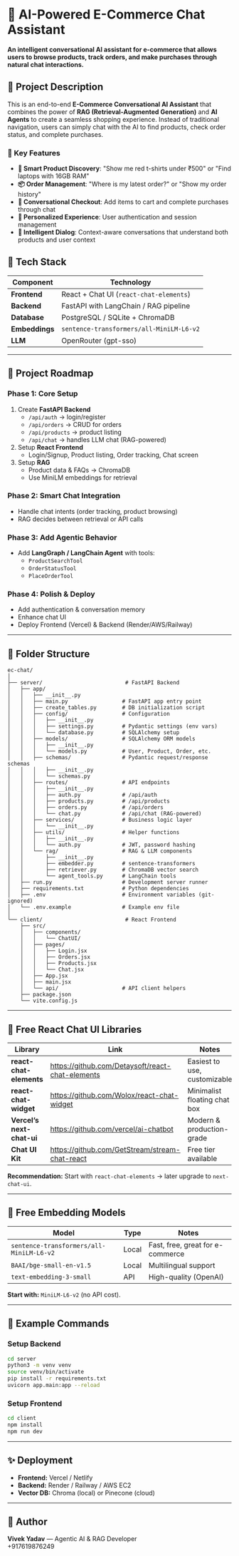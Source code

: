# 🧠 AI-Powered E-Commerce Chat Assistant

**An intelligent conversational AI assistant for e-commerce that allows users to browse products, track orders, and make purchases through natural chat interactions.**

## 📖 Project Description

This is an end-to-end **E-Commerce Conversational AI Assistant** that combines the power of **RAG (Retrieval-Augmented Generation)** and **AI Agents** to create a seamless shopping experience. Instead of traditional navigation, users can simply chat with the AI to find products, check order status, and complete purchases.

### 🎯 Key Features
- **🛒 Smart Product Discovery**: "Show me red t-shirts under ₹500" or "Find laptops with 16GB RAM"
- **📦 Order Management**: "Where is my latest order?" or "Show my order history"
- **🧾 Conversational Checkout**: Add items to cart and complete purchases through chat
- **👤 Personalized Experience**: User authentication and session management
- **💬 Intelligent Dialog**: Context-aware conversations that understand both products and user context



## 🧩 Tech Stack

| Component | Technology |
|------------|-------------|
| **Frontend** | React + Chat UI (`react-chat-elements`) |
| **Backend** | FastAPI with LangChain / RAG pipeline | Agentic behavior with LangGraph |
| **Database** | PostgreSQL / SQLite + ChromaDB |
| **Embeddings** | `sentence-transformers/all-MiniLM-L6-v2` |
| **LLM** | OpenRouter (gpt-sso) |

---

## 🧭 Project Roadmap

### **Phase 1: Core Setup**
1. Create **FastAPI Backend**
   - `/api/auth` → login/register
   - `/api/orders` → CRUD for orders
   - `/api/products` → product listing
   - `/api/chat` → handles LLM chat (RAG-powered)
2. Setup **React Frontend**
   - Login/Signup, Product listing, Order tracking, Chat screen
3. Setup **RAG**
   - Product data & FAQs → ChromaDB
   - Use MiniLM embeddings for retrieval

### **Phase 2: Smart Chat Integration**
- Handle chat intents (order tracking, product browsing)
- RAG decides between retrieval or API calls

### **Phase 3: Add Agentic Behavior**
- Add **LangGraph / LangChain Agent** with tools:
  - `ProductSearchTool`
  - `OrderStatusTool`
  - `PlaceOrderTool`

### **Phase 4: Polish & Deploy**
- Add authentication & conversation memory
- Enhance chat UI
- Deploy Frontend (Vercel) & Backend (Render/AWS/Railway)

---


## 📁 Folder Structure

```
ec-chat/
│
├── server/                          # FastAPI Backend
│   ├── app/
│   │   ├── __init__.py
│   │   ├── main.py                 # FastAPI app entry point
│   │   ├── create_tables.py        # DB initialization script
│   │   ├── config/                 # Configuration
│   │   │   ├── __init__.py
│   │   │   ├── settings.py         # Pydantic settings (env vars)
│   │   │   └── database.py         # SQLAlchemy setup
│   │   ├── models/                 # SQLAlchemy ORM models
│   │   │   ├── __init__.py
│   │   │   └── models.py           # User, Product, Order, etc.
│   │   ├── schemas/                # Pydantic request/response schemas
│   │   │   ├── __init__.py
│   │   │   └── schemas.py
│   │   ├── routes/                 # API endpoints
│   │   │   ├── __init__.py
│   │   │   ├── auth.py             # /api/auth
│   │   │   ├── products.py         # /api/products
│   │   │   ├── orders.py           # /api/orders
│   │   │   └── chat.py             # /api/chat (RAG-powered)
│   │   ├── services/               # Business logic layer
│   │   │   └── __init__.py
│   │   ├── utils/                  # Helper functions
│   │   │   ├── __init__.py
│   │   │   └── auth.py             # JWT, password hashing
│   │   └── rag/                    # RAG & LLM components
│   │       ├── __init__.py
│   │       ├── embedder.py         # sentence-transformers
│   │       ├── retriever.py        # ChromaDB vector search
│   │       └── agent_tools.py      # LangChain tools
│   ├── run.py                      # Development server runner
│   ├── requirements.txt            # Python dependencies
│   ├── .env                        # Environment variables (git-ignored)
│   └── .env.example                # Example env file
│
└── client/                          # React Frontend
    ├── src/
    │   ├── components/
    │   │   └── ChatUI/
    │   ├── pages/
    │   │   ├── Login.jsx
    │   │   ├── Orders.jsx
    │   │   ├── Products.jsx
    │   │   └── Chat.jsx
    │   ├── App.jsx
    │   ├── main.jsx
    │   └── api/                    # API client helpers
    ├── package.json
    └── vite.config.js
```

---


## 💬 Free React Chat UI Libraries

| Library | Link | Notes |
|----------|------|-------|
| **react-chat-elements** | https://github.com/Detaysoft/react-chat-elements | Easiest to use, customizable |
| **react-chat-widget** | https://github.com/Wolox/react-chat-widget | Minimalist floating chat box |
| **Vercel’s next-chat-ui** | https://github.com/vercel/ai-chatbot | Modern & production-grade |
| **Chat UI Kit** | https://github.com/GetStream/stream-chat-react | Free tier available |

**Recommendation:** Start with `react-chat-elements` → later upgrade to `next-chat-ui`.

---

## 🧠 Free Embedding Models

| Model | Type | Notes |
|--------|------|--------|
| `sentence-transformers/all-MiniLM-L6-v2` | Local | Fast, free, great for e-commerce |
| `BAAI/bge-small-en-v1.5` | Local | Multilingual support |
| `text-embedding-3-small` | API | High-quality (OpenAI) |

**Start with:** `MiniLM-L6-v2` (no API cost).

---

## 🧱 Example Commands

### **Setup Backend**
```bash
cd server
python3 -m venv venv
source venv/bin/activate
pip install -r requirements.txt
uvicorn app.main:app --reload
```

### **Setup Frontend**
```bash
cd client
npm install
npm run dev
```

---

## ✨ Deployment
- **Frontend:** Vercel / Netlify  
- **Backend:** Render / Railway / AWS EC2  
- **Vector DB:** Chroma (local) or Pinecone (cloud)

---

## 📘 Author
**Vivek Yadav** — Agentic AI & RAG Developer  
+917619876249